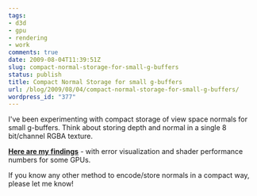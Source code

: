 ```yaml
---
tags:
- d3d
- gpu
- rendering
- work
comments: true
date: 2009-08-04T11:39:51Z
slug: compact-normal-storage-for-small-g-buffers
status: publish
title: Compact Normal Storage for small g-buffers
url: /blog/2009/08/04/compact-normal-storage-for-small-g-buffers/
wordpress_id: "377"
---
```


I've been experimenting with compact storage of view space normals for small g-buffers. Think about storing depth and normal in a single 8 bit/channel RGBA texture.

[**Here are my findings**](/texts/CompactNormalStorage.html) - with error visualization and shader performance numbers for some GPUs.

If you know any other method to encode/store normals in a compact way, please let me know!
